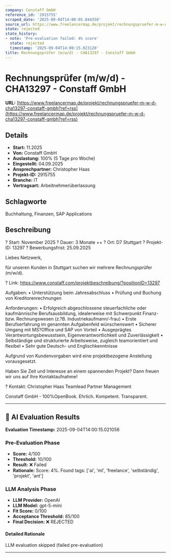 ```yaml
---
company: Constaff GmbH
reference_id: '2915755'
scraped_date: '2025-09-04T14:00:05.844350'
source_url: https://www.freelancermap.de/projekt/rechnungspruefer-m-w-d-cha13297-constaff-gmbh?ref=rss
state: rejected
state_history:
- note: 'Pre-evaluation failed: 4% score'
  state: rejected
  timestamp: '2025-09-04T14:00:15.023120'
title: Rechnungsprüfer (m/w/d) - CHA13297 - Constaff GmbH
---
```



# Rechnungsprüfer (m/w/d) - CHA13297 - Constaff GmbH
**URL:** [https://www.freelancermap.de/projekt/rechnungspruefer-m-w-d-cha13297-constaff-gmbh?ref=rss](https://www.freelancermap.de/projekt/rechnungspruefer-m-w-d-cha13297-constaff-gmbh?ref=rss)
## Details
- **Start:** 11.2025
- **Von:** Constaff GmbH
- **Auslastung:** 100% (5 Tage pro Woche)
- **Eingestellt:** 04.09.2025
- **Ansprechpartner:** Christopher Haas
- **Projekt-ID:** 2915755
- **Branche:** IT
- **Vertragsart:** Arbeitnehmerüberlassung

## Schlagworte
Buchhaltung, Finanzen, SAP Applications

## Beschreibung
? Start: November 2025 ? Dauer: 3 Monate ++ ? Ort: D7 Stuttgart ? Projekt-ID: 13297
? Bewerbungsfrist: 25.09.2025

Liebes Netzwerk,

für unseren Kunden in Stuttgart suchen wir mehrere Rechnungsprüfer (m/w/d).

? Link: https://www.constaff.com/projektbeschreibung/?positionID=13297

Aufgaben:
• Unterstützung beim Jahresabschluss
• Prüfung und Buchung von Kreditorenrechnungen

Anforderungen:
• Erfolgreich abgeschlossene steuerfachliche oder kaufmännische Berufsausbildung, idealerweise mit Schwerpunkt Finanz- bzw. Rechnungswesen (z.?B. Industriekaufmann/-frau)
• Erste Berufserfahrung im genannten Aufgabenfeld wünschenswert
• Sicherer Umgang mit MS?Office und SAP von Vorteil
• Ausgeprägtes Verantwortungsbewusstsein, Eigenverantwortlichkeit und Zuverlässigkeit
• Selbständige und strukturierte Arbeitsweise, zugleich teamorientiert und flexibel
• Sehr gute Deutsch- und Englischkenntnisse

Aufgrund von Kundenvorgaben wird eine projektbezogene Anstellung vorausgesetzt.

Haben Sie Zeit und Interesse an einem spannenden Projekt?
Dann freuen wir uns auf Ihre Kontaktaufnahme!

? Kontakt:
Christopher Haas
Teamlead Partner Management

Constaff GmbH - 100%OpenBook. Ehrlich. Kompetent. Transparent.

---

## 🤖 AI Evaluation Results

**Evaluation Timestamp:** 2025-09-04T14:00:15.021056

### Pre-Evaluation Phase
- **Score:** 4/100
- **Threshold:** 10/100
- **Result:** ❌ Failed
- **Rationale:** Score: 4%. Found tags: ['ai', 'ml', 'freelance', 'selbständig', 'projekt', 'ant']

### LLM Analysis Phase
- **LLM Provider:** OpenAI
- **LLM Model:** gpt-5-mini
- **Fit Score:** 0/100
- **Acceptance Threshold:** 85/100
- **Final Decision:** ❌ REJECTED

#### Detailed Rationale
LLM evaluation skipped (failed pre-evaluation)

---
